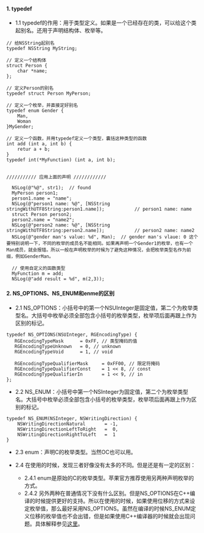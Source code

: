 #### 1. typedef
  - 1.1 typedef的作用：用于类型定义。如果是一个已经存在的类，可以给这个类起别名。还用于声明结构体、枚举等。

  ```
  // 给NSString起别名
  typedef NSString MyString;

  // 定义一个结构体
  struct Person {
      char *name;
  };
  
  // 定义Person的别名
  typedef struct Person MyPerson;

  // 定义一个枚举，并直接定好别名
  typedef enum Gender {
      Man,
      Woman
  }MyGender;

  // 定义一个函数，并用typedef定义一个类型，囊括这种类型的函数
  int add (int a, int b) {
      retur a + b;
  }
  typedef int(*MyFunction) (int a, int b);


  /////////// 应用上面的声明 ////////////

    NSLog(@"%@", str1);  // found
    MyPerson person1;
    person1.name = "name";
    NSLog(@"person1 name: %@", [NSString stringWithUTF8String:person1.name]);			// person1 name: name
    struct Person person2;
    person2.name = "name2";
    NSLog(@"person2 name: %@", [NSString stringWithUTF8String:person2.name]);			// person2 name: name2
    NSLog(@"gender man's value: %d", Man);	// gender man's vlaue: 0 这个要特别说明一下，不同的枚举的成员名不能相同。如果再声明一个Gender1的枚举，也有一个Man成员，就会报错。所以一般在声明枚举的时候为了避免这种情况，会把枚举类型名作为前缀，例如GenderMan。

    // 使用自定义的函数类型
    MyFunction m = add;
    NSLog(@"add result = %d", m(2,3));

  ```

#### 2. NS\_OPTIONS、NS\_ENUM和enme的区别
  - 2.1 NS\_OPTIONS：小括号中的第一个NSUInteger是固定值，第二个为枚举类型名。大括号中枚举必须全部包含小括号的枚举类型，枚举项后面再跟上作为区别的标记。
   ```
  typedef NS_OPTIONS(NSUInteger, RGEncodingType) {
      RGEncodingTypeMask      = 0xFF, // 类型掩码的值
      RGEncodingTypeUnknown   = 0, // unknown
      RGEncodingTypeVoid      = 1, // void
      
      RGEncodingTypeQualifierMask     = 0xFF00, // 限定符掩码
      RGEncodingTypeQualifierConst    = 1 << 8, // const
      RGEncodingTypeQualifierIn       = 1 << 9, // in
  };  
  ```

  - 2.2 NS\_ENUM：小括号中第一个NSInteger为固定值，第二个为枚举类型名。大括号中枚举必须全部包含小括号的枚举类型，枚举项后面再跟上作为区别的标记。
  ```
  typedef NS_ENUM(NSInteger, NSWritingDirection) {
      NSWritingDirectionNatural       = -1,
      NSWritingDirectionLeftToRight   =  0,
      NSWritingDirectionRightToLeft   =  1
  }
  ```

  - 2.3 enum：声明C的枚举类型。当然OC也可以用。

  - 2.4 在使用的时候，发现三者好像没有太多的不同。但是还是有一定的区别：
    - 2.4.1 enum是原始的C的枚举类型。苹果官方推荐使用另两种声明枚举的方式。
    - 2.4.2 另外两种在普通情况下没有什么区别。但是NS\_OPTIONS在C++编译的时候提供更好的支持。所以在使用的时候，如果使用位移的方式来设定枚举值，那么最好采用NS\_OPTIONS。虽然在编译的时候NS\_ENUM定义位移的枚举值也不会出错，但是如果使用C++编译器的时候就会出现问题。具体解释参见[这里](https://www.jianshu.com/p/7abeef86d94f)。

 
